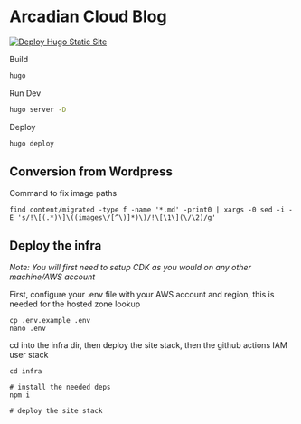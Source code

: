 # Arcadian Cloud Blog

[![Deploy Hugo Static Site](https://github.com/chrishart0/arcadian-cloud-hugo/actions/workflows/deploy.yml/badge.svg)](https://github.com/chrishart0/arcadian-cloud-hugo/actions/workflows/deploy.yml)

Build

```bash
hugo
```

Run Dev

```bash
hugo server -D
```

Deploy
```bash
hugo deploy
```


## Conversion from Wordpress

Command to fix image paths

```
find content/migrated -type f -name '*.md' -print0 | xargs -0 sed -i -E 's/!\[(.*)\]\((images\/[^\)]*)\)/!\[\1\](\/\2)/g'
```

## Deploy the infra

*Note: You will first need to setup CDK as you would on any other machine/AWS account*

First, configure your .env file with your AWS account and region, this is needed for the hosted zone lookup
```
cp .env.example .env
nano .env
```

cd into the infra dir, then deploy the site stack, then the github actions IAM user stack
```
cd infra

# install the needed deps
npm i

# deploy the site stack
```